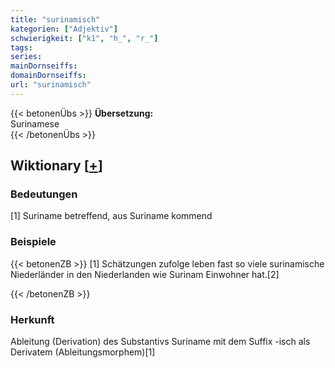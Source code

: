 ```yaml
---
title: "surinamisch"
kategorien: ["Adjektiv"]
schwierigkeit: ["k1", "h_", "r_"]
tags:
series:
mainDornseiffs:
domainDornseiffs:
url: "surinamisch"
---
```


{{< betonenÜbs >}}
**Übersetzung:**  
Surinamese  
{{< /betonenÜbs >}}

## Wiktionary [[+](https://de.wiktionary.org/wiki/surinamisch)]

### Bedeutungen
[1] Suriname betreffend, aus Suriname kommend  

### Beispiele
{{< betonenZB >}}
[1] Schätzungen zufolge leben fast so viele surinamische Niederländer in den Niederlanden wie Surinam Einwohner hat.[2]  

{{< /betonenZB >}}
### Herkunft
Ableitung (Derivation) des Substantivs Suriname mit dem Suffix -isch als Derivatem (Ableitungsmorphem)[1]  


